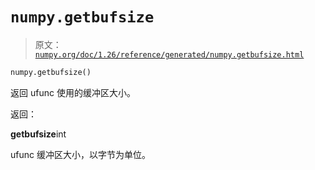 # `numpy.getbufsize`

> 原文：[`numpy.org/doc/1.26/reference/generated/numpy.getbufsize.html`](https://numpy.org/doc/1.26/reference/generated/numpy.getbufsize.html)

```py
numpy.getbufsize()
```

返回 ufunc 使用的缓冲区大小。

返回：

**getbufsize**int

ufunc 缓冲区大小，以字节为单位。
